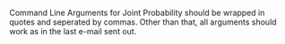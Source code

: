 Command Line Arguments for Joint Probability should be wrapped in quotes and seperated by commas.  Other than that, all arguments should work as in the last e-mail sent out.